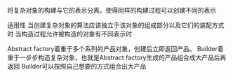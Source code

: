 将复杂对象的构建与它的表示分离，使得同样的构建过程可以创建不同的表示

适用性
当创建复杂对象的算法应该独立于该对象的组成部分以及它们的装配方式时
当构造过程允许被构造的对象有不同表示时

Abstract factory着重于多个系列的产品对象，创建后立即返回产品。
Builder着重于一步步构造复杂对象，也就是Abstract factory生成的产品组合成大产品后再返回
Builder可以按照自己想要的方式组合出大产品
